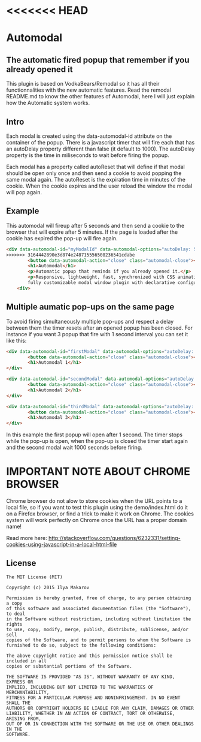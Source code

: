 <<<<<<< HEAD
=======
# Automodal
## The automatic fired popup that remember if you already opened it

This plugin is based on VodkaBears/Remodal so it has all their functionnalities with the new automatic features.
Read the remodal README.md to know the other features of Automodal, here I will just explain how the Automatic system works.

## Intro

Each modal is created using the data-automodal-id attribute on the container of the popup. 
There is a javascript timer that will fire each that has an autoDelay property different than false (it default to 1000).
The autoDelay property is the time in miliseconds to wait before firing the popup.

Each modal has a property called autoReset that will define if that modal should be open only once and then send a cookie to avoid popping the same modal again. The autoReset is the expiration time in minutes of the cookie. When the cookie expires and the user reload the window the modal will pop again.

## Example

This automodal will fireup after 5 seconds and then send a cookie to the browser that will expire after 5 minutes.
If the page is loaded after the cookie has expired the pop-up will fire again.

```html
<div data-automodal-id="myModalId" data-automodal-options="autoDelay: 5000, autoReset: 5">
>>>>>>> 3164442890e3d874e248715556508236541cdabe
		<button data-automodal-action="close" class="automodal-close"></button>
		<h1>Automodal</h1>
		<p>Automatic popup that reminds if you already opened it.</p>
		<p>Responsive, lightweight, fast, synchronized with CSS animations, 
		fully customizable modal window plugin with declarative configuration and hash tracking.</p>
	<div>
```

## Multiple aumatic pop-ups on the same page

To avoid firing simultaneously multiple pop-ups and respect a delay between them the timer resets after an opened popup has been closed. 
For instance if you want 3 popup that fire with 1 second interval you can set it like this: 
```html
<div data-automodal-id="firstModal" data-automodal-options="autoDelay: 1000, autoReset: 5">
		<button data-automodal-action="close" class="automodal-close"></button>
		<h1>Automodal 1</h1>
</div>

<div data-automodal-id="secondModal" data-automodal-options="autoDelay: 1000, autoReset: 5">
		<button data-automodal-action="close" class="automodal-close"></button>
		<h1>Automodal 2</h1>
</div>

<div data-automodal-id="thirdModal" data-automodal-options="autoDelay: 1000, autoReset: 5">
		<button data-automodal-action="close" class="automodal-close"></button>
		<h1>Automodal 3</h1>
</div>
```
In this example the first popup will open after 1 second. The timer stops while the pop-up is open, when the pop-up is closed the timer start again and the second modal wait 1000 seconds before firing.

# IMPORTANT NOTE ABOUT CHROME BROWSER

Chrome browser do not alow to store cookies when the URL points to a local file, so if you want to test this plugin using the demo/index.html do it on a Firefox browser, or find a trick to make it work on Chrome. 
The cookies system will work perfectly on Chrome once the URL has a proper domain name!

Read more here: http://stackoverflow.com/questions/6232331/setting-cookies-using-javascript-in-a-local-html-file

## License

```
The MIT License (MIT)

Copyright (c) 2015 Ilya Makarov

Permission is hereby granted, free of charge, to any person obtaining a copy
of this software and associated documentation files (the "Software"), to deal
in the Software without restriction, including without limitation the rights
to use, copy, modify, merge, publish, distribute, sublicense, and/or sell
copies of the Software, and to permit persons to whom the Software is
furnished to do so, subject to the following conditions:

The above copyright notice and this permission notice shall be included in all
copies or substantial portions of the Software.

THE SOFTWARE IS PROVIDED "AS IS", WITHOUT WARRANTY OF ANY KIND, EXPRESS OR
IMPLIED, INCLUDING BUT NOT LIMITED TO THE WARRANTIES OF MERCHANTABILITY,
FITNESS FOR A PARTICULAR PURPOSE AND NONINFRINGEMENT. IN NO EVENT SHALL THE
AUTHORS OR COPYRIGHT HOLDERS BE LIABLE FOR ANY CLAIM, DAMAGES OR OTHER
LIABILITY, WHETHER IN AN ACTION OF CONTRACT, TORT OR OTHERWISE, ARISING FROM,
OUT OF OR IN CONNECTION WITH THE SOFTWARE OR THE USE OR OTHER DEALINGS IN THE
SOFTWARE.
```
